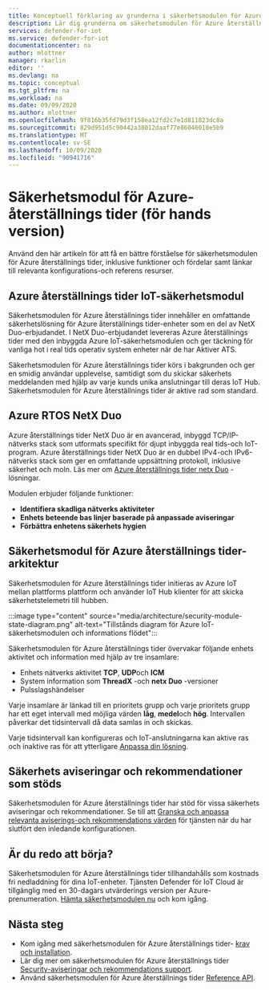 ```yaml
---
title: Konceptuell förklaring av grunderna i säkerhetsmodulen för Azure återställnings tider
description: Lär dig grunderna om säkerhetsmodulen för Azure återställnings tider-koncept och arbets flöde.
services: defender-for-iot
ms.service: defender-for-iot
documentationcenter: na
author: mlottner
manager: rkarlin
editor: ''
ms.devlang: na
ms.topic: conceptual
ms.tgt_pltfrm: na
ms.workload: na
ms.date: 09/09/2020
ms.author: mlottner
ms.openlocfilehash: 9f816b35fd79d3f158ea12fd2c7e1d811823dc8a
ms.sourcegitcommit: 829d951d5c90442a38012daaf77e86046018e5b9
ms.translationtype: MT
ms.contentlocale: sv-SE
ms.lasthandoff: 10/09/2020
ms.locfileid: "90941716"
---
```

# <a name="security-module-for-azure-rtos-preview"></a>Säkerhetsmodul för Azure-återställnings tider (för hands version)

Använd den här artikeln för att få en bättre förståelse för säkerhetsmodulen för Azure återställnings tider, inklusive funktioner och fördelar samt länkar till relevanta konfigurations-och referens resurser. 

## <a name="azure-rtos-iot-security-module"></a>Azure återställnings tider IoT-säkerhetsmodul

Säkerhetsmodulen för Azure återställnings tider innehåller en omfattande säkerhetslösning för Azure återställnings tider-enheter som en del av NetX Duo-erbjudandet. I NetX Duo-erbjudandet levereras Azure återställnings tider med den inbyggda Azure IoT-säkerhetsmodulen och ger täckning för vanliga hot i real tids operativ system enheter när de har Aktiver ATS. 

Säkerhetsmodulen för Azure återställnings tider körs i bakgrunden och ger en smidig användar upplevelse, samtidigt som du skickar säkerhets meddelanden med hjälp av varje kunds unika anslutningar till deras IoT Hub. Säkerhetsmodulen för Azure återställnings tider är aktive rad som standard.  

## <a name="azure-rtos-netx-duo"></a>Azure RTOS NetX Duo

Azure återställnings tider NetX Duo är en avancerad, inbyggd TCP/IP-nätverks stack som utformats specifikt för djupt inbyggda real tids-och IoT-program. Azure återställnings tider NetX Duo är en dubbel IPv4-och IPv6-nätverks stack som ger en omfattande uppsättning protokoll, inklusive säkerhet och moln. Läs mer om [Azure återställnings tider netx Duo](https://aka.ms/netxduo) -lösningar.

Modulen erbjuder följande funktioner:

- **Identifiera skadliga nätverks aktiviteter**
- **Enhets beteende bas linjer baserade på anpassade aviseringar**
- **Förbättra enhetens säkerhets hygien**

## <a name="security-module-for-azure-rtos-architecture"></a>Säkerhetsmodul för Azure återställnings tider-arkitektur

Säkerhetsmodulen för Azure återställnings tider initieras av Azure IoT mellan plattforms plattform och använder IoT Hub klienter för att skicka säkerhetstelemetri till hubben.

:::image type="content" source="media/architecture/security-module-state-diagram.png" alt-text="Tillstånds diagram för Azure IoT-säkerhetsmodulen och informations flödet":::

Säkerhetsmodulen för Azure återställnings tider övervakar följande enhets aktivitet och information med hjälp av tre insamlare:
- Enhets nätverks aktivitet **TCP**, **UDP**och **ICM**
- System information som **ThreadX** -och **netx Duo** -versioner
- Pulsslagshändelser

Varje insamlare är länkad till en prioritets grupp och varje prioritets grupp har ett eget intervall med möjliga värden **låg**, **medel**och **hög**. Intervallen påverkar det tidsintervall då data samlas in och skickas.

Varje tidsintervall kan konfigureras och IoT-anslutningarna kan aktive ras och inaktive ras för att ytterligare [Anpassa din lösning](how-to-azure-rtos-security-module.md). 

## <a name="supported-security-alerts-and-recommendations"></a>Säkerhets aviseringar och rekommendationer som stöds

Säkerhetsmodulen för Azure återställnings tider har stöd för vissa säkerhets aviseringar och rekommendationer. Se till att [Granska och anpassa relevanta aviserings-och rekommendations värden](concept-rtos-security-alerts-recommendations.md) för tjänsten när du har slutfört den inledande konfigurationen.

## <a name="ready-to-begin"></a>Är du redo att börja?

Säkerhetsmodulen för Azure återställnings tider tillhandahålls som kostnads fri nedladdning för dina IoT-enheter. Tjänsten Defender för IoT Cloud är tillgänglig med en 30-dagars utvärderings version per Azure-prenumeration. [Hämta säkerhetsmodulen nu](https://github.com/azure-rtos/azure-iot-preview/releases) och kom igång. 

## <a name="next-steps"></a>Nästa steg

- Kom igång med säkerhetsmodulen för Azure återställnings tider- [krav och installation](quickstart-azure-rtos-security-module.md).
- Lär dig mer om säkerhetsmodulen för Azure återställnings tider [Security-aviseringar och rekommendations support](concept-rtos-security-alerts-recommendations.md). 
- Använd säkerhetsmodulen för Azure återställnings tider [Reference API](azure-rtos-security-module-api.md).

